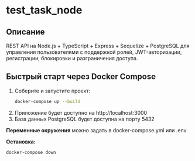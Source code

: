 # test_task_node

## Описание

REST API на Node.js + TypeScript + Express + Sequelize + PostgreSQL для управления пользователями с поддержкой ролей, JWT-авторизации, регистрации, блокировки и разграничения доступа.

## Быстрый старт через Docker Compose

1. Соберите и запустите проект:
   ```sh
   docker-compose up --build
   ```
2. Приложение будет доступно на http://localhost:3000
3. База данных PostgreSQL будет доступна на порту 5432

**Переменные окружения** можно задать в docker-compose.yml или .env

**Остановка:**
```sh
docker-compose down
```
